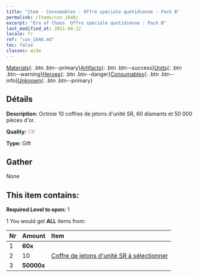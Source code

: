```yaml
---
title: "Item - Consumables - Offre spéciale quotidienne : Pack B"
permalink: /Items/con_1648/
excerpt: "Era of Chaos  Offre spéciale quotidienne : Pack B"
last_modified_at: 2021-04-12
locale: fr
ref: "con_1648.md"
toc: false
classes: wide
---
```

 [Materials](/fr/Items/){: .btn .btn--primary}[Artifacts](/fr/Items/Artifacts/){: .btn .btn--success}[Units](/fr/Items/Units/){: .btn .btn--warning}[Heroes](/fr/Items/Heroes/){: .btn .btn--danger}[Consumables](/fr/Items/Consumables/){: .btn .btn--info}[Unknown](/fr/Items/Unknown/){: .btn .btn--primary}

## Détails
 **Description:** Octroie 10 coffres de jetons d'unité SR, 60 diamants et 50 000 pièces d'or.

 **Quality:** <span style="color: #DA70D6">OK</span>

 **Type:** Gift

## Gather

  None

## This item contains:

 **Required Level to open:** 1

 1 You would get **ALL** items  from:

  | Nr | Amount |     Item    |
  |:---|:-------|:------------|
  | 1 |  **60x** | <i class="fas fa-gem"/> |  | 
  | 2 | 10 | [Coffre de jetons d'unité SR à sélectionner](/fr/Items/con_1618/) | 
  | 3 |  **50000x** | <i class="fas fa-coins"/> |  | 
